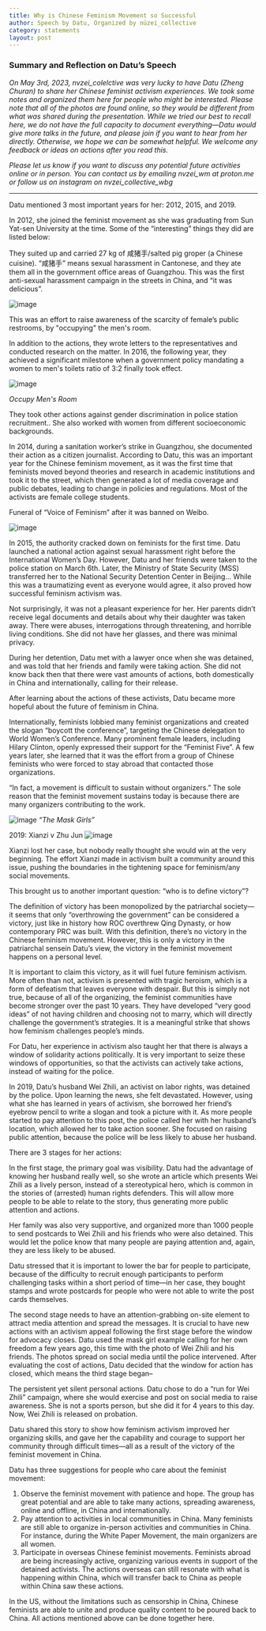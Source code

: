 ```yaml
---
title: Why is Chinese Feminism Movement so Successful
author: Speech by Datu, Organized by nüzei_collective
category: statements
layout: post
---
```


### Summary and Reflection on Datu’s Speech



*On May 3rd, 2023, nvzei_colelctive was very lucky to have Datu (Zheng Churan) to share her Chinese feminist activism experiences. We took some notes and organized them here for people who might be interested. Please note that all of the photos are found online, so they would be different from what was shared during the presentation. While we tried our best to recall here, we do not have the full capacity to document everything—Datu would give more talks in the future, and please join if you want to hear from her directly. Otherwise, we hope we can be somewhat helpful. We welcome any feedback or ideas on actions after you read this.*

*Please let us know if you want to discuss any potential future activities online or in person. You can contact us by emailing nvzei_wm at proton.me or follow us on instagram on nvzei_collective_wbg*

---

Datu mentioned 3 most important years for her: 2012, 2015, and 2019. 

In 2012, she joined the feminist movement as she was graduating from Sun Yat-sen University at the time. Some of the “interesting” things they did are listed below:

They suited up and carried 27 kg of 咸猪手/salted pig groper (a Chinese cuisine). “咸猪手” means sexual harassment in Cantonese, and they ate them all in the government office areas of Guangzhou. This was the first anti-sexual harassment campaign in the streets in China, and “it was delicious”. 

 ![image](https://telegra.ph/file/2f340b08d3f94ea0a3aae.png)


This was an effort to raise awareness of the scarcity of female’s public restrooms, by "occupying" the men's room.

In addition to the actions, they wrote letters to the representatives and conducted research on the matter. In 2016, the following year, they achieved a significant milestone when a government policy mandating a women to men's toilets ratio of 3:2 finally took effect.

![image](https://telegra.ph/file/32a3e6c018d58c40e53c1.png)

*Occupy Men's Room*

They took other actions against gender discrimination in police station recruitment.. She also worked with women from different socioeconomic backgrounds. 

In 2014, during a sanitation worker’s strike in Guangzhou, she documented their action as a citizen journalist. According to Datu, this was an important year for the Chinese feminism movement, as it was the first time that feminists moved beyond theories and research in academic institutions and took it to the street, which then generated a lot of media coverage and public debates, leading to change in policies and regulations. Most of the activists are female college students.

Funeral of “Voice of Feminism” after it was banned on Weibo. 

![image](https://telegra.ph/file/b27c564f26ebc55b246ed.png)

In 2015, the authority cracked down on feminists for the first time. Datu launched a national action against sexual harassment right before the International Women’s Day. However, Datu and her friends were taken to the police station on March 6th. Later, the Ministry of State Security (MSS) transferred her to the National Security Detention Center in Beijing… While this was a traumatizing event as everyone would agree, it also proved how successful feminism activism was. 

Not surprisingly, it was not a pleasant experience for her. Her parents didn’t receive legal documents and details about why their daughter was taken away. There were abuses, interrogations through threatening, and horrible living conditions. She did not have her glasses, and there was minimal privacy. 

During her detention, Datu met with a lawyer once when she was detained, and was told that her friends and family were taking action. She did not know back then that there were vast amounts of actions, both domestically in China and internationally, calling for their release. 

After learning about the actions of these activists, Datu became more hopeful about the future of feminism in China. 

Internationally, feminists lobbied many feminist organizations and created the slogan “boycott the conference”, targeting the Chinese delegation to World Women’s Conference. Many prominent female leaders, including Hilary Clinton, openly expressed their support for the “Feminist Five”. A few years later, she learned that it was the effort from a group of Chinese feminists who were forced to stay abroad that contacted those organizations. 

“In fact, a movement is difficult to sustain without organizers.” The sole reason that the feminist movement sustains today is because there are many organizers contributing to the work. 

![image](https://telegra.ph/file/c2fa5d5ba52c451e4c6a7.png)
*“The Mask Girls”*

2019: Xianzi v Zhu Jun
![image](https://telegra.ph/file/d4324e48e2a2e79e387ad.png)

Xianzi lost her case, but nobody really thought she would win at the very beginning. The effort Xianzi made in activism built a community around this issue, pushing the boundaries in the tightening space for feminism/any social movements. 

This brought us to another important question: “who is to define victory”? 

The definition of victory has been monopolized by the patriarchal society—it seems that only “overthrowing the government” can be considered a victory, just like in history how ROC overthrew Qing Dynasty, or how contemporary PRC was built. With this definition, there’s no victory in the Chinese feminism movement. However, this is only a victory in the patriarchal sensein Datu’s view, the victory in the feminist movement happens on a personal level. 

It is important to claim this victory, as it will fuel future feminism activism. More often than not, activism is presented with tragic heroism, which is a form of defeatism that leaves everyone with despair. But this is simply not true, because of all of the organizing, the feminist communities have become stronger over the past 10 years. They have developed “very good ideas” of not having children and choosing not to marry, which will directly challenge the government’s strategies. It is a meaningful strike that shows how feminism challenges people’s minds. 

For Datu, her experience in activism also taught her that there is always a window of solidarity actions politically. It is very important to seize these windows of opportunities, so that the activists can actively take actions, instead of waiting for the police. 




In 2019, Datu’s husband Wei Zhili, an activist on labor rights, was detained by the police. Upon learning the news, she felt devastated. However, using what she has learned in years of activism, she borrowed her friend’s eyebrow pencil to write a slogan and took a picture with it. As more people started to pay attention to this post, the police called her with her husband’s location, which allowed her to take action sooner. She focused on raising public attention, because the police will be less likely to abuse her husband. 

There are 3 stages for her actions: 

In the first stage, the primary goal was visibility. Datu had the advantage of knowing her husband really well, so she wrote an article which presents Wei Zhili as a lively person, instead of a stereotypical hero, which is common in the stories of (arrested) human rights defenders. This will allow more people to be able to relate to the story, thus generating more public attention and actions. 

Her family was also very supportive, and organized more than 1000 people to send postcards to Wei Zhili and his friends who were also detained. This would let the police know that many people are paying attention and, again, they are less likely to be abused. 

Datu stressed that it is important to lower the bar for people to participate, because of the difficulty to recruit enough participants to perform challenging tasks within a short period of time—in her case, they bought stamps and wrote postcards for people who were not able to write the post cards themselves. 

The second stage needs to have an attention-grabbing on-site element to attract media attention and spread the messages. It is crucial to have new actions with an activism appeal following the first stage before the window for advocacy closes. Datu used the mask girl example calling for her own freedom a few years ago, this time with the photo of Wei Zhili and his friends. The photos spread on social media until the police intervened. After evaluating the cost of actions, Datu decided that the window for action has closed, which means the third stage began–

The persistent yet silent personal actions. Datu chose to do a “run for Wei Zhili” campaign, where she would exercise and post on social media to raise awareness. She is not a sports person, but she did it for 4 years to this day. Now, Wei Zhili is released on probation. 

Datu shared this story to show how feminism activism improved her organizing skills, and gave her the capability and courage to support her community through difficult times—all as a result of the victory of the feminist movement in China. 

Datu has three suggestions for people who care about the feminist movement:



1. Observe the feminist movement with patience and hope. The group has great potential and are able to take many actions, spreading awareness, online and offline, in China and internationally.
2. Pay attention to activities in local communities in China. Many feminists are still able to organize in-person activities and communities in China. For instance, during the White Paper Movement, the main organizers are all women.
3. Participate in overseas Chinese feminist movements. Feminists abroad are being increasingly active, organizing various events in support of the detained activists. The actions overseas can still resonate with what is happening within China, which will transfer back to China as people within China saw these actions.


In the US, without the limitations such as censorship in China, Chinese feminists are able to unite and produce quality content to be poured back to China. All actions mentioned above can be done together here. 











